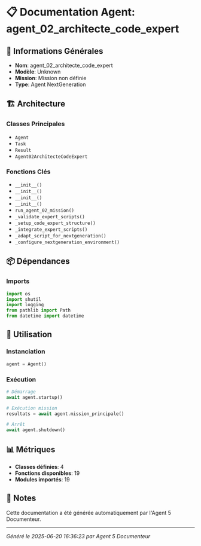 # 📋 Documentation Agent: agent_02_architecte_code_expert

## 🎯 Informations Générales

- **Nom**: agent_02_architecte_code_expert
- **Modèle**: Unknown
- **Mission**: Mission non définie
- **Type**: Agent NextGeneration

## 🏗️ Architecture

### Classes Principales
- `Agent`
- `Task`
- `Result`
- `Agent02ArchitecteCodeExpert`

### Fonctions Clés
- `__init__()`
- `__init__()`
- `__init__()`
- `__init__()`
- `run_agent_02_mission()`
- `_validate_expert_scripts()`
- `_setup_code_expert_structure()`
- `_integrate_expert_scripts()`
- `_adapt_script_for_nextgeneration()`
- `_configure_nextgeneration_environment()`

## 📦 Dépendances

### Imports
```python
import os
import shutil
import logging
from pathlib import Path
from datetime import datetime
```

## 🚀 Utilisation

### Instanciation
```python
agent = Agent()
```

### Exécution
```python
# Démarrage
await agent.startup()

# Exécution mission
resultats = await agent.mission_principale()

# Arrêt
await agent.shutdown()
```

## 📊 Métriques

- **Classes définies**: 4
- **Fonctions disponibles**: 19
- **Modules importés**: 19

## 📝 Notes

Cette documentation a été générée automatiquement par l'Agent 5 Documenteur.

---
*Généré le 2025-06-20 16:36:23 par Agent 5 Documenteur*

